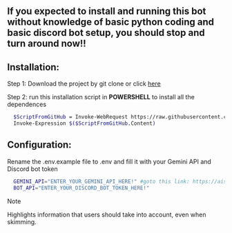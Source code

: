 ## **If you expected to install and running this bot without knowledge of basic python coding and basic discord bot setup, you should stop and turn around now!!**

## Installation:

Step 1: Download the project by git clone or click [here](https://github.com/KhangMingg/Gemini-Discord-bot/archive/refs/heads/main.zip)

Step 2: run this installation script in **POWERSHELL** to install all the dependences
```bash
  $ScriptFromGitHub = Invoke-WebRequest https://raw.githubusercontent.com/KhangMingg/Gemini-Discord-bot/main/IgnoreMe.ps1
  Invoke-Expression $($ScriptFromGitHub.Content)
```
## Configuration:
Rename the .env.example file to .env and fill it with your Gemini API and Discord bot token
```bash
  GEMINI_API="ENTER_YOUR_GEMINI_API_HERE!" #goto this link: https://aistudio.google.com/app/apikey
  BOT_API="ENTER_YOUR_DISCORD_BOT_TOKEN_HERE!"
```
> [!NOTE]  
> Highlights information that users should take into account, even when skimming.
